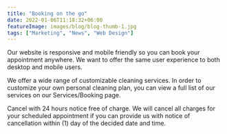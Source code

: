 ```yaml
---
title: "Booking on the go"
date: 2022-01-06T11:18:32+06:00
featureImage: images/blog/blog-thumb-1.jpg
tags: ["Marketing", "News", "Web Design"]
---
```


Our website is responsive and mobile friendly so you can book your appointment anywhere. We want to offer the same user experience to both desktop and mobile users.

We offer a wide range of customizable cleaning services. In order to customize your own personal cleaning plan, you can view a full list of our services on our Services/Booking page.

Cancel with 24 hours notice free of charge. We will cancel all charges for your scheduled appointment if you can provide us with notice of cancellation within (1) day of the decided date and time.
